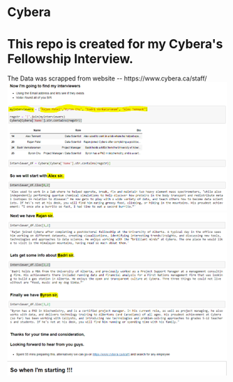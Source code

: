 # Cybera
<h1>This repo is created for my Cybera's Fellowship Interview.</h1>
</h1>The Data was scrapped from website --</h1> https://www.cybera.ca/staff/


<img src = "img/final_dataframe.PNG">
<img src = "img/final_resul.PNG">

